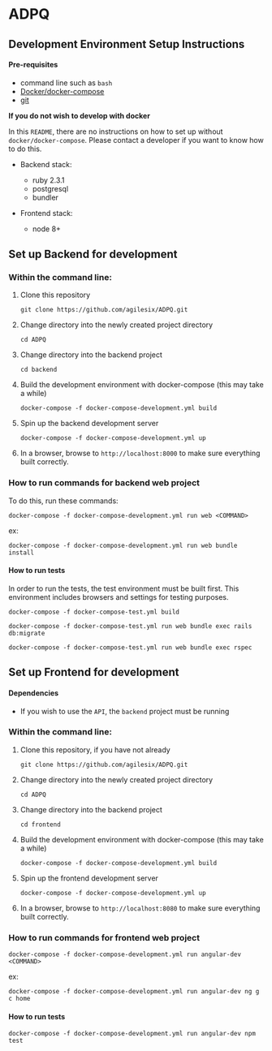 # ADPQ

## Development Environment Setup Instructions
#### Pre-requisites

- command line such as `bash`
- [Docker/docker-compose](https://www.docker.com/get-docker)
- [git](https://git-scm.com/downloads)

**If you do not wish to develop with docker**

In this `README`, there are no instructions on how to set up without `docker/docker-compose`. 
Please contact a developer if you want to know how to do this.

- Backend stack:
    - ruby 2.3.1
    - postgresql
    - bundler

- Frontend stack:
    - node 8+    

## Set up Backend for development
### Within the command line:

1. Clone this repository

    `git clone https://github.com/agilesix/ADPQ.git`

2. Change directory into the newly created project directory

    `cd ADPQ`
    
3. Change directory into the backend project
    
    `cd backend`

4. Build the development environment with docker-compose (this may take a while)

    `docker-compose -f docker-compose-development.yml build`
    
5. Spin up the backend development server

    `docker-compose -f docker-compose-development.yml up`

6. In a browser, browse to `http://localhost:8000` to make sure everything built correctly.

### How to run commands for backend web project

To do this, run these commands:

`docker-compose -f docker-compose-development.yml run web <COMMAND>`

ex:

`docker-compose -f docker-compose-development.yml run web bundle install`

#### How to run tests
In order to run the tests, the test environment must be built first. This environment includes browsers and settings for testing purposes. 

`docker-compose -f docker-compose-test.yml build`

`docker-compose -f docker-compose-test.yml run web bundle exec rails db:migrate`

`docker-compose -f docker-compose-test.yml run web bundle exec rspec`

## Set up Frontend for development

#### Dependencies
- If you wish to use the `API`, the `backend` project must be running

### Within the command line:

1. Clone this repository, if you have not already

    `git clone https://github.com/agilesix/ADPQ.git`

2. Change directory into the newly created project directory

    `cd ADPQ`
    
3. Change directory into the backend project
    
    `cd frontend`

4. Build the development environment with docker-compose (this may take a while)

    `docker-compose -f docker-compose-development.yml build`
    
5. Spin up the frontend development server

    `docker-compose -f docker-compose-development.yml up`

6. In a browser, browse to `http://localhost:8080` to make sure everything built correctly.

### How to run commands for frontend web project

`docker-compose -f docker-compose-development.yml run angular-dev <COMMAND>`

ex:

`docker-compose -f docker-compose-development.yml run angular-dev ng g c home`

#### How to run tests

`docker-compose -f docker-compose-development.yml run angular-dev npm test`